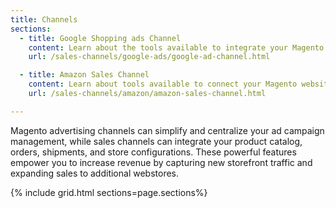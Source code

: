 ```yaml
---
title: Channels
sections:
  - title: Google Shopping ads Channel
    content: Learn about the tools available to integrate your Magento store with the Google Merchant Center and to create and manage Google Shopping ads campaigns. Review and manage product approvals and Smart Shopping campaigns.
    url: /sales-channels/google-ads/google-ad-channel.html

  - title: Amazon Sales Channel
    content: Learn about tools available to connect your Magento website to Amazon to integrate your Magento store with Amazon marketplaces. Manage shared products catalogs, orders, and shipments directly through your Magento Admin.
    url: /sales-channels/amazon/amazon-sales-channel.html

---
```


Magento advertising channels can simplify and centralize your ad campaign management, while sales channels can integrate your product catalog, orders, shipments, and store configurations. These powerful features empower you to increase revenue by capturing new storefront traffic and expanding sales to additional webstores.

{% include grid.html sections=page.sections%}
